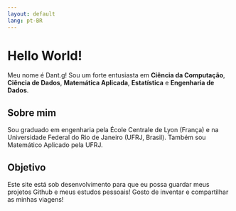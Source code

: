 ```yaml
---
layout: default
lang: pt-BR
---
```


# Hello World!

Meu nome é Dant.g! Sou um forte entusiasta em __Ciência da Computação__, __Ciência de Dados__, __Matemática Aplicada__, __Estatística__ e __Engenharia de Dados__.

## Sobre mim

Sou graduado em engenharia pela École Centrale de Lyon (França) e na Universidade Federal do Rio de Janeiro (UFRJ, Brasil). Também sou Matemático Aplicado pela UFRJ.

## Objetivo

Este site está sob desenvolvimento para que eu possa guardar meus projetos Github e meus estudos pessoais! Gosto de inventar e compartilhar as minhas viagens!
